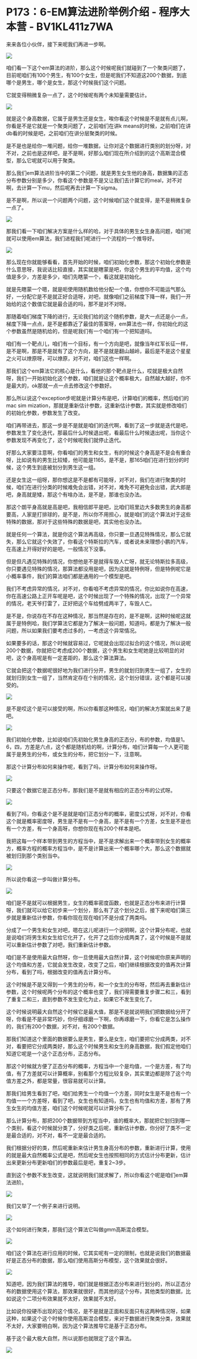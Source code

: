 # P173：6-EM算法进阶举例介绍 - 程序大本营 - BV1KL411z7WA

来来各位小伙伴，接下来呢我们再进一步啊。

![](img/37f72aeceae7aa22286389e1dc660470_1.png)

咱们看一下这个em算法的进阶，那么这个时候呢我们就碰到了一个聚类问题了，目前呢咱们有100个男生，有100个女生，但是呢我们不知道这200个数据，到底哪个是男生，哪个是女生，那这个时候我们这个问题。

它就变得稍微复杂一点了，这个时候呢有两个未知量需要估计。

![](img/37f72aeceae7aa22286389e1dc660470_3.png)

就是这个身高数据，它属于是男生还是女生，唉你看这个时候是不是就有点儿啊，你看是不是它就是一个聚类问题了，之前咱们在讲k means的时候，之前咱们在讲db看的时候是吧，之前咱们在讲分层聚类的时候。

是不是也是给你一堆问题，给你一堆数据，让你对这个数据进行类别的划分呀，对不对，之前也是这样吧，是不是啊，好那么咱们现在所介绍到的这个高斯混合模型，那么它呢就可以用于聚类。

那么我们em算法进阶当中的第二个问题，就是男生女生他的身高，数据集的正态分布参数分别是多少，你看这个参数是不是又让我们去计算它的meal，对不对啊，去计算一下mu，然后呢再去计算一下sigma。

是不是啊，所以说一个问题两个问题，这个时候咱们这个就变得，是不是稍微复杂一点了。

![](img/37f72aeceae7aa22286389e1dc660470_5.png)

那我们看一下咱们解决方案是什么样的哈，对于具体的男生女生身高问题，咱们呢就可以使用em算法，我们进程我们呢进行一个流程的一个推导好。



![](img/37f72aeceae7aa22286389e1dc660470_7.png)

那么现在你就能够看看，首先开始的时候，咱们初始化参数，那这个初始化参数是什么意思呀，我说话比较直接，其实就是瞎蒙是吧，你这个男生的平均值，这个均值是多少，方差是多少，咱们先瞎蒙一个，看这就是初始化。

就是先瞎蒙一个嗯，就是呃使用随机数给他分配一个值，你想你不可能运气那么好，一分配它是不是就正好合适呀，对吧，就像咱们之前梯度下降一样，我们一开始给的这个数值它就是最合适的吗，那不是对不对呀。

那随着咱们梯度下降的进行，无论我们给的这个随机参数，是大一点还是小一点，梯度下降一点点，是不是都靠近了最佳的答案呀，em算法也一样，你初始化的这个参数虽然是随机给的，但是呢我们有一个咱们有一个把知道吗。

咱们有一个靶点儿，咱们有一个目标，有一个方向是吧，就像当年红军长征一样，是不是啊，那是不是就有了这个方向，是不是就是翻山越岭，最后是不是这个星星之火可以燎原呀，可以燎原，对不对，咱们这也一样啊。

那我们这个em算法它的核心是什么，看他的那个靶点是什么，哎就是极大自然呀，我们一开始初始化这个参数，咱们就是让这个概率极大，自然越大越好，你不是最大的，ok那就一点一点去修改这个参数好。

那么所以说这个exception步呢就是计算分布是吧，计算咱们的概率，然后咱们的mac sim mization，那就是重新估计参数，这重新估计参数，其实就是修改咱们的初始化参数，参数发生了改变。

咱们再带进去，那这一步是不是就是咱们的迭代啊，看到了这一步就是迭代是吧，参数发生了变化迭代，那最后什么时候退出呢，看最后什么时候退出呢，当你这个参数发现不再变化了，这个时候呢我们就停止迭代。

好那么大家要注意啊，你看咱们的男生和女生，有的时候这个身高是不是会有重合呀，比如说有的男生比较矮，他可能是1165，是不是，那165咱们在进行划分的时候，这个男生到底被划分到男生这一组。

还是女生这一组呀，那你想这是不是都有可能呀，对不对，我们在进行聚类的时候，咱们在进行分类的时候难免会出错，对不对，难免不可避免会出错，武大郎是吧，身高就是矮，那这个有啥办法，是不是，那谁也没办法。

那这个朗平身高就是高是吧，我相信郎平是吧，比咱们班里边大多数男生的身高都要高，人家是打排球的，是不是，所以你不用担心，就是咱们的这个算法对于这些特殊的数据，那对于这些特殊的数据是吧，其实他也没办法。

就是任何一个算法，就是你这个算法再高级，你只要一旦遇见特殊情况，那么它就失，那么它就这个失效了，你看这个特斯拉的汽车，或者说未来理想小鹏的汽车，在高速上开得好好的是吧，一般情况下没事。

但是但凡遇见特殊的情况，你想他是不是就得车毁人亡呀，就无论特斯拉多高级，你只要遇见特殊的情况，那算法都没用是吧，因为这就是特例呀，但是特例呢它是小概率事件，我们的算法咱们都是通用的一个模型是吧。

我们不考虑异常的情况，对不对，你看咱不考虑异常的情况，你比如说你在高速，你在高速公路上正开车呢是吧，这个时候出现了一个特殊的情况，出现了一个异常的情况，老天爷打雷了，正好把这个车给劈成两半了，车毁人亡。

是不是，你说存在不存在这种情况，那当然是存在的，是不是啊，这种时候呢这就属于是特例哈，我们学算法它都是为了解决一般问题，知道吗，都是为了解决一般问题，所以如果我们要考虑过多的，一考虑这个异常情况。

如果要多的话，那这个时候就容易过，它呢就会出现过拟合的这个情况，所以说呢200个数据，你就把它考虑成200个数据，这个男生和女生呢她是比较明显的对吧，这个身高呢是有一定差距的，那么这个算法算法。

它就会把这个数据呢很好地为我们进行分开，男生的就划归到男生一组了，女生的就划归到女生一组了，当然肯定存在个别的情况，这个划分错误，这个都是可以接受的。



![](img/37f72aeceae7aa22286389e1dc660470_9.png)

是不是哎这个是可以接受的啊，所以你看那这种情况，咱们的解决方案就出来了是吧。

![](img/37f72aeceae7aa22286389e1dc660470_11.png)

我们初始化参数，比如说咱们先初始化男生身高的正态分，布的参数，均值是1。6，四，方差是六点，这个都是随机给的啊，计算分布，咱们计算每一个人更可能属于是男生的分布，或女生的分布，把它划分一下，注意啊。

那这个计算分布如何来操作呢，看到了吗，计算分布如何来操作呀。

![](img/37f72aeceae7aa22286389e1dc660470_13.png)

只要这个数据它是正态分布，那我们是不是就有相应的正态分布的公式呀。

![](img/37f72aeceae7aa22286389e1dc660470_15.png)

看到了吗，你看这个是不是就是咱们正态分布的概率，密度公式呀，对不对，你看这个就是概率密度呀，男生是不是有一个身高，是不是有一个方差，女生是不是也有一个方差，有一个身高呀，你想你现在有200个样本是吧。

我把这每一个样本带到男生的方程当中，是不是求解出来一个概率带到女生的概率方，概率方程的概率方程当中，是不是计算出来一个概率哪个大，那么这个数据就被划归到那个类别当中。



![](img/37f72aeceae7aa22286389e1dc660470_17.png)

所以说你看这一步叫做计算分布。

![](img/37f72aeceae7aa22286389e1dc660470_19.png)

咱们是不是就可以根据男生，女生的概率密度函数，也就是正态分布来进行计算呀，我们就可以给它初步来一个划分，那么有了这个划分之后，接下来呢咱们第三步就是重新估计参数，你看你现在现在咱们不是分成了两类吗。

分成了一个男生和女生对吧，嗯在这儿呢进行一个说明啊，这个计算分布呢，也就是说咱们将男生和女生给它化开了，化开了之后你分成两类了，这个时候是不是就可以重新估计参数了对吧，我们重新估计参数。

咱们是不是使用最大自然呀，你一旦使用最大自然计算，这个时候呢你原来声明的这个均值和方差，它就会发生改变，改变了之后，咱们继续根据改变的值再次计算分布，看到了吗，根据改变的值再去计算分布。

这个时候是不是又得到一个男生的分布，和一个女生的分布呀，然后再去重新估计参数，这个时候呢两个分布的这个概率也变了，我们得需要重复步骤二和三，看到了重复二和三，直到参数不发生变化为止，如果它不发生变化了。

这个时候说明最大自然这个时候它是最大值，那是不是就说明我们把数据给分开了呀，你看是不是非常巧妙，你仔细琢磨一下啊，你再琢磨一下，你看它是怎么操作的，我们有200个数据，对不对，有200个数据。

那我们知道这个里面的数据要么是男生，要么是女生，咱们要把它分成两类，对不对，看要把它分成两类好，那么这个时候男生和女生的身高数据，我们假定他咱们知道它呢是一个这个正态分布，正态分布。

那这个时候就方便了正态分布的概率，方程当中一个是均值，一个是方差，有了均值，有了方差就可以计算概率，别看那个方程比较复杂，其实里边都是除了这个均值方差之外，都是常量，很容易就可以计算。

那我们给男生看到了吧，咱们给男生一个均值一个方差，同时女生是不是也有一个均值一一个方差呀，看到了吧，女生也有知道吗，女生也有均值和方差，那有了男生女生的均值方差，咱们这个时候呢就可以计算分布了。

那么计算分布，那把200个数据带到方程当中，谁的概率大，那就把它划归到哪一个类别，看这个时候就分类了，分好类之后呢，重新估计参数，你分好了类不一定是最合适的，对不对，看不一定是最合适的。

我们根据分好的类，然后呢重新来估计男生身高分布的参数，重新进行计算，使用的就是最大自然概率公式是吧，然后呢女生也按照相同的方式估计分布更新，估计出来更新分布更新咱们的参数最后是吧，重复2~3步。

直到这个参数不发生改变，这就说明我们就求解了，所以你看这个呢是咱们em算法进阶。

![](img/37f72aeceae7aa22286389e1dc660470_21.png)

我们又举了一个例子来进行说明。

![](img/37f72aeceae7aa22286389e1dc660470_23.png)

这个如何进行聚类，那我们这个算法它叫做gmm高斯混合模型。

![](img/37f72aeceae7aa22286389e1dc660470_25.png)

咱们这个算法在进行应用的时候，它其实呢有一定的限制，也就是说我们的数据最好是正态分布的数据，那么咱们使用高斯分布模型，这个效果就会很好。



![](img/37f72aeceae7aa22286389e1dc660470_27.png)

知道吧，因为我们算法的推导，咱们就是根据正态分布来进行划分的，所以正态分布的数据使用这个算法，那效果就很好，而其他的这个分布，其他类型的数据，比如说这个二项分布效果就不太好，效果就不太好。

比如说你投硬币出现的这个情况，是不是就是正面和反面只有这两种情况呀，如果这种，如果这个这个时候你使用高斯混合模型，来对于数据进行聚类分类，效果就不太好，大家要明白啊，因为这个算法推导它是基于正态分布。

基于这个最大极大自然，所以说那也就限定了这个算法。

![](img/37f72aeceae7aa22286389e1dc660470_29.png)